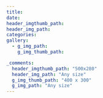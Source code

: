 ```yaml
---
title:
date:
header_imgthumb_path:
header_img_path:
categories:
gallery:
  - g_img_path:
    g_img_thumb_path:

_comments:
  header_imgthumb_path: "500x280"
  header_img_path: "Any size"
  g_img_thumb_path: "400 x 300"
  g_img_path: "Any size"
---
```

